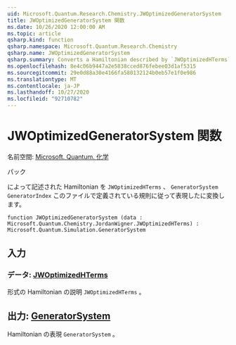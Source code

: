 ```yaml
---
uid: Microsoft.Quantum.Research.Chemistry.JWOptimizedGeneratorSystem
title: JWOptimizedGeneratorSystem 関数
ms.date: 10/26/2020 12:00:00 AM
ms.topic: article
qsharp.kind: function
qsharp.namespace: Microsoft.Quantum.Research.Chemistry
qsharp.name: JWOptimizedGeneratorSystem
qsharp.summary: Converts a Hamiltonian described by `JWOptimizedHTerms` to a `GeneratorSystem` expressed in terms of the `GeneratorIndex` convention defined in this file.
ms.openlocfilehash: 8e4c06b9447a2e5838cced876febee03d1af5315
ms.sourcegitcommit: 29e0d88a30e4166fa580132124b0eb57e1f0e986
ms.translationtype: MT
ms.contentlocale: ja-JP
ms.lasthandoff: 10/27/2020
ms.locfileid: "92710782"
---
```

# <a name="jwoptimizedgeneratorsystem-function"></a>JWOptimizedGeneratorSystem 関数

名前空間: [Microsoft. Quantum. 化学](xref:Microsoft.Quantum.Research.Chemistry)

パック [](https://nuget.org/packages/)


によって記述された Hamiltonian を `JWOptimizedHTerms` 、 `GeneratorSystem` `GeneratorIndex` このファイルで定義されている規則に従って表現したに変換します。

```qsharp
function JWOptimizedGeneratorSystem (data : Microsoft.Quantum.Chemistry.JordanWigner.JWOptimizedHTerms) : Microsoft.Quantum.Simulation.GeneratorSystem
```


## <a name="input"></a>入力

### <a name="data--jwoptimizedhterms"></a>データ: [JWOptimizedHTerms](xref:Microsoft.Quantum.Chemistry.JordanWigner.JWOptimizedHTerms)

形式の Hamiltonian の説明 `JWOptimizedHTerms` 。



## <a name="output--generatorsystem"></a>出力: [GeneratorSystem](xref:Microsoft.Quantum.Simulation.GeneratorSystem)

Hamiltonian の表現 `GeneratorSystem` 。